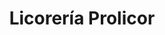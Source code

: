 ---
title: "Licorería Prolicor"
url: /caracas/licoreria-prolicor-av-intercomunal-de-antimano/
shop: alcohol
---